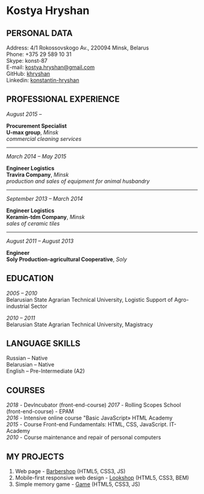 # Kostya Hryshan


## PERSONAL DATA

Address: 4/1 Rokossovskogo Av., 220094 Minsk, Belarus  
Phone: +375 29 589 10 31  
Skype: konst-87  
E-mail: kostya.hryshan@gmail.com  
GitHub: [khryshan](https://github.com/khryshan)  
Linkedin: [konstantin-hryshan](https://www.linkedin.com/in/konstantin-hryshan-40a80486/)



## PROFESSIONAL EXPERIENCE

*August 2015 –*  

**Procurement Specialist**  
**U-max group**, *Minsk*  
*commercial cleaning services*
___

*March 2014 – May 2015*  

**Engineer Logistics**  
**Travira Company**, *Minsk*  
*production and sales of equipment for animal husbandry*
___

*September 2013 – March 2014*  

**Engineer Logistics**  
**Keramin-tdm Company**, *Minsk*  
*sales of ceramic tiles*
 ___
 
*August 2011 – August 2013*  

**Engineer**  
**Soly Production-agricultural Cooperative**, *Soly*



## EDUCATION

*2005 – 2010*  
Belarusian State Agrarian Technical University, Logistic Support of Agro-industrial Sector

*2010 – 2011*  
Belarusian State Agrarian Technical University, Magistracy



## LANGUAGE SKILLS

Russian – Native  
Belarusian – Native  
English – Pre-Intermediate (A2)



## COURSES

*2018* - DevIncubator (front-end-course) 
*2017* - Rolling Scopes School (front-end-course) - EPAM  
*2016* - Intensive online course &quot;Basic JavaScript» HTML Academy  
*2015* - Course Front-end Fundamentals: HTML, CSS, JavaScript. IT-Academy  
*2010* - Course maintenance and repair of personal computers  



## MY PROJECTS

1. Web page - [Barbershop](https://khryshan.github.io/barbershop/) (HTML5, CSS3, JS)
2. Mobile-first responsive web design - [Lookshop](https://khryshan.github.io/lookshop/) (HTML5, CSS3, BEM)
3. Simple memory game - [Game](https://khryshan.github.io/match-match-game/) (HTML5, CSS3, JS)
